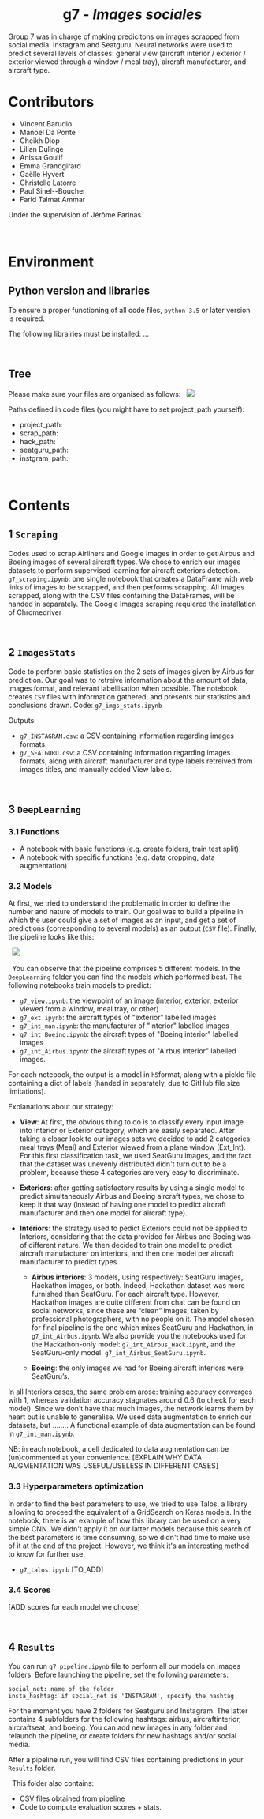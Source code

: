 # <h1 align='center'>g7 - *Images sociales*</h1>
<p align="justify">

Group 7 was in charge of making predicitons on images scrapped from social media: Instagram and Seatguru. Neural networks were used to predict several levels of classes: general view (aircraft interior / exterior / exterior viewed through a window / meal tray), aircraft manufacturer, and aircraft type.

# Contributors
* Vincent Barudio
* Manoel Da Ponte
* Cheikh Diop
* Lilian Dulinge
* Anissa Goulif
* Emma Grandgirard
* Gaëlle Hyvert
* Christelle Latorre
* Paul Sinel--Boucher
* Farid Talmat Ammar


Under the supervision of Jérôme Farinas. 

&nbsp;
# Environment
## Python version and libraries
To ensure a proper functioning of all code files, `python 3.5` or later version is required.

The following librairies must be installed: ...

&nbsp;
## Tree
Please make sure your files are organised as follows:
&nbsp;
![](README_images/g7_tree.png?raw=true)

Paths defined in code files (you might have to set project_path yourself): 
* project_path: 
* scrap_path: 
* hack_path: 
* seatguru_path: 
* instgram_path: 

&nbsp;
# Contents
## 1 `Scraping`
Codes used to scrap Airliners and Google Images in order to get Airbus and Boeing images of several aircraft types.
We chose to enrich our images datasets to perform supervised learning for aircraft exteriors detection.
`g7_scraping.ipynb`: one single notebook that creates a DataFrame with web links of images to be scrapped, and then performs scrapping.
All images scrapped, along with the CSV files containing the DataFrames, will be handed in separately.
The Google Images scraping requiered the installation of Chromedriver  

 
&nbsp;
## 2 `ImagesStats`
Code to perform basic statistics on the 2 sets of images given by Airbus for prediction. Our goal was to retreive information about the amount of data, images format, and relevant labellisation when possible. The notebook creates `CSV` files with information gathered, and presents our statistics and conclusions drawn. 
Code: `g7_imgs_stats.ipynb`

Outputs:
* `g7_INSTAGRAM.csv`: a CSV containing information regarding images formats.
* `g7_SEATGURU.csv`: a CSV containing information regarding images formats, along with aircraft manufacturer and type labels retreived from images titles, and manually added View labels.


&nbsp;
## 3 `DeepLearning`
### 3.1 Functions
* A notebook with basic functions (e.g. create folders, train test split)
* A notebook with specific functions (e.g. data cropping, data augmentation)

### 3.2 Models
At first, we tried to understand the problematic in order to define the number and nature of models to train. Our goal was to build a pipeline in which the user could give a set of images as an input, and get a set of predictions (corresponding to several models) as an output (`CSV` file). Finally, the pipeline looks like this:

&nbsp;
![](README_images/g7_pipeline.png?raw=true)

&nbsp;
You can observe that the pipeline comprises 5 different models. In the `DeepLearning` folder you can find the models which performed best. The following notebooks train models to predict:

* `g7_view.ipynb`: the viewpoint of an image (interior, exterior, exterior viewed from a window, meal tray, or other)
* `g7_ext.ipynb`: the aircraft types of "exterior" labelled images
* `g7_int_man.ipynb`: the manufacturer of "interior" labelled images
* `g7_int_Boeing.ipynb`: the aircraft types of "Boeing interior" labelled images
* `g7_int_Airbus.ipynb`: the aircraft types of "Airbus interior" labelled images.

For each notebook, the output is a model in `h5`format, along with a pickle file containing a dict of labels (handed in separately, due to GitHub file size limitations).

Explanations about our strategy:
* **View**: At first, the obvious thing to do is to classify every input image into Interior or Exterior category, which are easily separated. After taking a closer look to our images sets we decided to add 2 categories: meal trays (Meal) and Exterior wiewed from a plane window (Ext_Int). For this first classification task, we used SeatGuru images, and the fact that the dataset was unevenly distributed didn't turn out to be a problem, because these 4 categories are very easy to discriminate.

* **Exteriors**: after getting satisfactory results by using a single model to predict simultaneously Airbus and Boeing aircraft types, we chose to keep it that way (instead of having one model to predict aircraft manufacturer and then one model for aircraft type). 

* **Interiors**: the strategy used to pedict Exteriors could not be applied to Interiors, considering that the data provided for Airbus and Boeing was of different nature. We then decided to train one model to predict aircraft manufacturer on interiors, and then one model per aircraft manufacturer to predict types.

    * **Airbus interiors**: 3 models, using respectively: SeatGuru images, Hackathon images, or both. Indeed, Hackathon dataset was more furnished than SeatGuru. For each aircraft type. However, Hackathon images are quite different from chat can be found on social networks, since these are “clean” images, taken by professional photographers, with no people on it. The model chosen for final pipeline is the one which mixes SeatGuru and Hackathon, in `g7_int_Airbus.ipynb`. We also provide you the notebooks used for the Hackathon-only model: `g7_int_Airbus_Hack.ipynb`, and the SeatGuru-only model: `g7_int_Airbus_SeatGuru.ipynb`. 

    * **Boeing**: the only images we had for Boeing aircraft interiors were SeatGuru’s.

In all Interiors cases, the same problem arose: training accuracy converges with 1, whereas validation accuracy stagnates around 0.6 (to check for each model). Since we don’t have that much images, the network learns them by heart but is unable to generalise. We used data augmentation to enrich our datasets, but ........
A functional example of data augmentation can be found in `g7_int_man.ipynb`.






NB: in each notebook, a cell dedicated to data augmentation can be (un)commented at your convenience. [EXPLAIN WHY DATA AUGMENTATION WAS USEFUL/USELESS IN DIFFERENT CASES]



### 3.3 Hyperparameters optimization
In order to find the best parameters to use, we tried to use Talos, a library allowing to proceed the equivalent of a GridSearch on Keras models.
In the notebook, there is an example of how this library can be used on a very simple CNN.
We didn't apply it on our latter models because this search of the best parameters is time consuming, so we didn't had time to make use of it at the end of the project.
However, we think it's an interesting method to know for further use. 
* `g7_talos.ipynb` [TO_ADD] 

### 3.4 Scores
[ADD scores for each model we choose]

&nbsp;
## 4 `Results`
You can run `g7_pipeline.ipynb` file to perform all our models on images folders.
Before launching the pipeline, set the following parameters:
```
social_net: name of the folder 
insta_hashtag: if social_net is 'INSTAGRAM', specify the hashtag
```
For the moment you have 2 folders for Seatguru and Instagram. The latter contains 4 subfolders for the following hashtags: airbus, aircraftinterior, aircraftseat, and boeing. You can add new images in any folder and relaunch the pipeline, or create folders for new hashtags and/or social media.

After a pipeline run, you will find CSV files containing predictions in your `Results` folder.


&nbsp;
This folder also contains: 
* CSV files obtained from pipeline
* Code to compute evaluation scores + stats.

